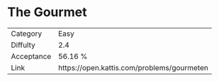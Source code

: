 # The Gourmet

<table>
    <tr>
        <td>Category</td>
        <td>Easy</td>
    </tr>
    <tr>
        <td>Diffulty</td>
        <td>2.4</td>
    </tr>
    <tr>
        <td>Acceptance</td>
        <td>56.16 %</td>
    </tr>
    <tr>
        <td>Link</td>
        <td>https://open.kattis.com/problems/gourmeten</td>
    </tr>
</table>